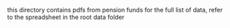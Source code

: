 this directory contains pdfs from pension funds
for the full list of data, refer to the spreadsheet in the root data folder
